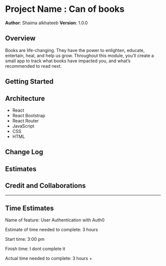 # Project Name : Can of books

**Author**: Shaima alkhateeb
**Version**: 1.0.0 

## Overview

Books are life-changing. They have the power to enlighten, educate, entertain, heal, and help us grow. Throughout this module, you’ll create a small app to track what books have impacted you, and what’s recommended to read next.

## Getting Started
<!-- What are the steps that a user must take in order to build this app on their own machine and get it running? -->

## Architecture

* React
* React Bootstrap
* React Router
* JavaScript
* CSS
* HTML

## Change Log
<!-- Use this area to document the iterative changes made to your application as each feature is successfully implemented. Use time stamps. Here's an example:

01-01-2001 4:59pm - Application now has a fully-functional express server, with a GET route for the location resource. -->

## Estimates
<!-- See below -->

## Credit and Collaborations
<!-- Give credit (and a link) to other people or resources that helped you build this application. -->

-----

## Time Estimates

Name of feature: User Authentication with Auth0

Estimate of time needed to complete: 3 hours

Start time: 3:00 pm

Finish time: I dont complete it

Actual time needed to complete: 3 hours +